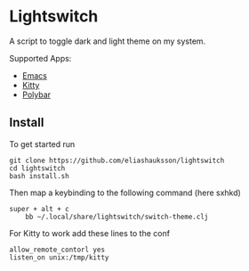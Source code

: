 # Lightswitch

A script to toggle dark and light theme on my system.

Supported Apps:

- [Emacs](https://www.gnu.org/software/emacs/)
- [Kitty](https://sw.kovidgoyal.net/kitty/)
- [Polybar](https://polybar.github.io/)

## Install

To get started run

```
git clone https://github.com/eliashauksson/lightswitch
cd lightswitch
bash install.sh
```

Then map a keybinding to the following command (here sxhkd)

```
super + alt + c
	bb ~/.local/share/lightswitch/switch-theme.clj
```

For Kitty to work add these lines to the conf

```
allow_remote_contorl yes
listen_on unix:/tmp/kitty
```
